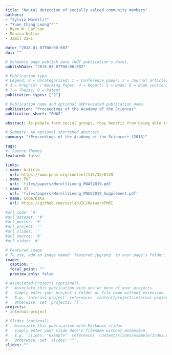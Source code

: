 ```yaml
---
title: "Neural detection of socially valued community members"
authors: 
- "Sylvia Morelli*"
- "Yuan Chang Leong"*""
- Ryan W. Carlson
- Monica Kullar
- Jamil Zaki

date: "2018-01-07T00:00:00Z"
doi: ""

# Schedule page publish date (NOT publication's date).
publishDate: "2018-08-07T00:00:00Z"

# Publication type.
# Legend: 0 = Uncategorized; 1 = Conference paper; 2 = Journal article;
# 3 = Preprint / Working Paper; 4 = Report; 5 = Book; 6 = Book section;
# 7 = Thesis; 8 = Patent
publication_types: ["2"]

# Publication name and optional abbreviated publication name.
publication: "Proceedings of the Academy of the Sciences"
publication_short: "PNAS"

abstract: As people form social groups, they benefit from being able to detect socially valuable community members—individuals who act prosocially, support others, and form strong relationships. Multidisciplinary evidence demonstrates that people indeed track others’ social value, but the mechanisms through which such detection occurs remain unclear. Here, we combine social network and neuroimaging analyses to examine this process. We mapped social networks in two freshman dormitories (n = 97), identifying how often individuals were nominated as socially valuable (i.e., sources of friendship, empathy, and support) by their peers. Next, we scanned a subset of dorm members (“perceivers”; n = 50) as they passively viewed photos of their dormmates (“targets”). Perceiver brain activity in regions associated with mentalizing and value computation differentiated between highly valued targets and other community members but did not differentiate between targets with middle versus low levels of social value. Cross-validation analysis revealed that brain activity from novel perceivers could be used to accurately predict whether targets viewed by those perceivers were high in social value or not. These results held even after controlling for perceivers’ own ratings of closeness to targets, and even though perceivers were not directed to focus on targets’ social value. Overall, these findings demonstrate that individuals spontaneously monitor people identified as sources of strong connection in the broader community.

# Summary. An optional shortened abstract.
summary: "*Proceedings of the Academy of the Sciences* (2018)"

tags:
#- Source Themes
featured: false

links:
- name: Article 
  url: https://www.pnas.org/content/115/32/8149
- name: PDF
  url: 'files/papers/MorelliLeong_PNAS2019.pdf'
- name: SI
  url: 'files/papers/MorelliLeong_PNAS2019_Supplement.pdf'
- name: Code/Data
  url: https://github.com/esclabUIC/NetworkFMRI

#url_code: '#'
#url_dataset: '#'
#url_poster: '#'
#url_project: ''
#url_slides: ''
#url_source: '#'
#url_video: '#'

# Featured image
# To use, add an image named `featured.jpg/png` to your page's folder. 
image:
  caption: ''
  focal_point: ""
  preview_only: false

# Associated Projects (optional).
#   Associate this publication with one or more of your projects.
#   Simply enter your project's folder or file name without extension.
#   E.g. `internal-project` references `content/project/internal-project/index.md`.
#   Otherwise, set `projects: []`.
projects:
- internal-project

# Slides (optional).
#   Associate this publication with Markdown slides.
#   Simply enter your slide deck's filename without extension.
#   E.g. `slides: "example"` references `content/slides/example/index.md`.
#   Otherwise, set `slides: ""`.
slides: ""
---
```

